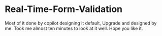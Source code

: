 # Real-Time-Form-Validation
Most of it done by copilot designing it default, Upgrade and designed by me. Took me almost ten minutes to look at it well. Hope you like it.
